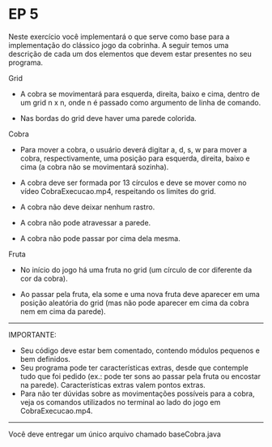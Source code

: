 # EP 5
Neste exercício você implementará o que serve como base para a implementação do clássico jogo da cobrinha. A seguir temos uma descrição de cada um dos elementos que devem estar presentes no seu programa.

Grid

- A cobra se movimentará para esquerda, direita, baixo e cima, dentro de um grid n x n, onde n é passado como argumento de linha de comando.

- Nas bordas do grid deve haver uma parede colorida. 

Cobra

- Para mover a cobra, o usuário deverá digitar a, d, s, w para mover a cobra, respectivamente, uma posição para esquerda, direita, baixo e cima (a cobra não se movimentará sozinha).

- A cobra deve ser formada por 13 círculos e deve se mover como no vídeo CobraExecucao.mp4, respeitando os limites do grid.

- A cobra não deve deixar nenhum rastro.

- A cobra não pode atravessar a parede.

- A cobra não pode passar por cima dela mesma.

Fruta

- No início do jogo há uma fruta no grid (um círculo de cor diferente da cor da cobra).

- Ao passar pela fruta, ela some e uma nova fruta deve aparecer em uma posição aleatória do grid (mas não pode aparecer em cima da cobra nem em cima da parede).

------------------------

IMPORTANTE:  

- Seu código deve estar bem comentado, contendo módulos pequenos e bem definidos.
- Seu programa pode ter características extras, desde que contemple tudo que foi pedido (ex.: pode ter sons ao passar pela fruta ou encostar na parede). Características extras valem pontos extras.
- Para não ter dúvidas sobre as movimentações possíveis para a cobra, veja os comandos utilizados no terminal ao lado do jogo em CobraExecucao.mp4.

-------------------------

Você deve entregar um único arquivo chamado baseCobra.java
